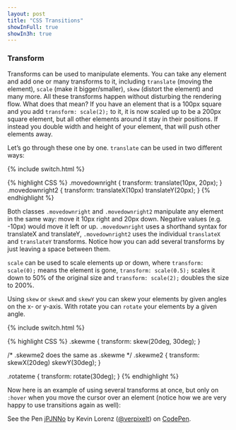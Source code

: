 ```yaml
---
layout: post
title: "CSS Transitions"
showInFull: true
showIn3h: true
---
```


### Transform

Transforms can be used to manipulate elements. You can take any element and add one or many transforms to it, including `translate` (moving the element), `scale` (make it bigger/smaller), `skew` (distort the element) and many more. All these transforms happen without disturbing the rendering flow. What does that mean? If you have an element that is a 100px square and you add `transform: scale(2);` to it, it is now scaled up to be a 200px square element, but all other elements around it stay in their positions. If instead you double width and height of your element, that will push other elements away.

Let’s go through these one by one. `translate` can be used in two different ways:

{% include switch.html %}

{% highlight CSS %}
.movedownright {
  transform: translate(10px, 20px);
}
.movedownright2 {
  transform: translateX(10px) translateY(20px);
}
{% endhighlight %}

Both classes `.movedownright` and `.movedownright2` manipulate any element in the same way: move it 10px right and 20px down. Negative values (e.g. -10px) would move it left or up. `.movedownright` uses a shorthand syntax for translateX and translateY, `.movedownright2` uses the individual `translateX` and `translateY` transforms. Notice how you can add several transforms by just leaving a space between them.

`scale` can be used to scale elements up or down, where `transform: scale(0);` means the element is gone, `transform: scale(0.5);` scales it down to 50% of the original size and `transform: scale(2);` doubles the size to 200%.

Using `skew` or `skewX` and `skewY` you can skew your elements by given angles on the x- or y-axis. With rotate you can `rotate` your elements by a given angle.

{% include switch.html %}

{% highlight CSS %}
.skewme {
  transform: skew(20deg, 30deg);
}

/* .skewme2 does the same as .skewme */
.skewme2 {
  transform: skewX(20deg) skewY(30deg);
}

.rotateme {
  transform: rotate(30deg);
}
{% endhighlight %}

Now here is an example of using several transforms at once, but only on `:hover` when you move the cursor over an element (notice how we are very happy to use transitions again as well):

<p data-height="481" data-theme-id="17669" data-slug-hash="jPJNNo" data-default-tab="result" data-user="verpixelt" class='codepen'>See the Pen <a href='http://codepen.io/verpixelt/pen/jPJNNo/'>jPJNNo</a> by Kevin Lorenz (<a href='http://codepen.io/verpixelt'>@verpixelt</a>) on <a href='http://codepen.io'>CodePen</a>.</p>
<script async src="//assets.codepen.io/assets/embed/ei.js"></script>
